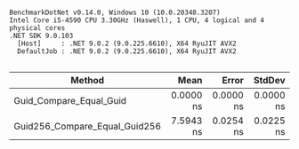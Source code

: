 ```

BenchmarkDotNet v0.14.0, Windows 10 (10.0.20348.3207)
Intel Core i5-4590 CPU 3.30GHz (Haswell), 1 CPU, 4 logical and 4 physical cores
.NET SDK 9.0.103
  [Host]     : .NET 9.0.2 (9.0.225.6610), X64 RyuJIT AVX2
  DefaultJob : .NET 9.0.2 (9.0.225.6610), X64 RyuJIT AVX2


```
| Method                        | Mean      | Error     | StdDev    |
|------------------------------ |----------:|----------:|----------:|
| Guid_Compare_Equal_Guid       | 0.0000 ns | 0.0000 ns | 0.0000 ns |
| Guid256_Compare_Equal_Guid256 | 7.5943 ns | 0.0254 ns | 0.0225 ns |
